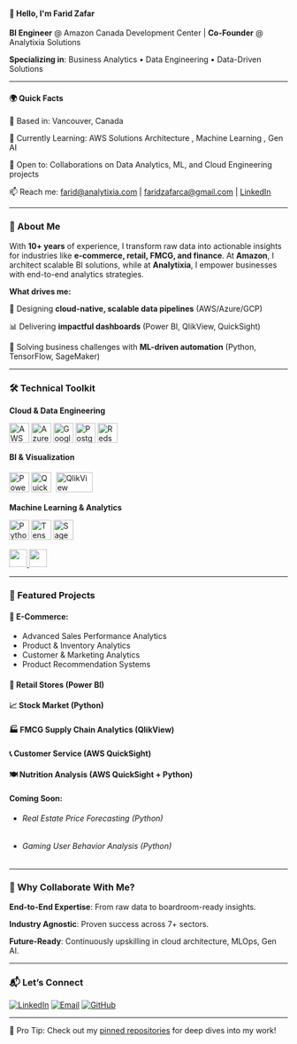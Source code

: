 #### 👋 Hello, I'm Farid Zafar
**BI Engineer** @ Amazon Canada Development Center | **Co-Founder** @ Analytixia Solutions

**Specializing in**: Business Analytics • Data Engineering • Data-Driven Solutions

------------------------------------------------------------------------------------
#### 🌍 Quick Facts
📍 Based in: Vancouver, Canada

🚀 Currently Learning: AWS Solutions Architecture , Machine Learning , Gen AI

🤝 Open to: Collaborations on Data Analytics, ML, and Cloud Engineering projects

📫 Reach me: [farid@analytixia.com](mailto:farid@Analytixia.com) | [faridzafarca@gmail.com](mailto:faridzafarca@gmail.com) | [LinkedIn](https://www.linkedin.com/in/faridzafar/)

------------------------------------------------------------------------------------
### 🚀 About Me
With **10+ years** of experience, I transform raw data into actionable insights for industries like **e-commerce, retail, FMCG, and finance**. At **Amazon**, I architect scalable BI solutions, while at **Analytixia**, I empower businesses with end-to-end analytics strategies.

**What drives me:**

🧩 Designing **cloud-native, scalable data pipelines** (AWS/Azure/GCP)

📊 Delivering **impactful dashboards** (Power BI, QlikView, QuickSight)

🤖 Solving business challenges with **ML-driven automation** (Python, TensorFlow, SageMaker)

----------------------------------
### 🛠️ Technical Toolkit

**Cloud & Data Engineering**
<p align="left"> <a href="https://aws.amazon.com" target="_blank" rel="noreferrer"><img src="https://raw.githubusercontent.com/danielcranney/readme-generator/main/public/icons/skills/aws-colored.svg" width="36" height="36" alt="AWS" title="AWS" /></a> <a href="https://azure.microsoft.com" target="_blank" rel="noreferrer"><img src="https://upload.wikimedia.org/wikipedia/commons/a/a8/Microsoft_Azure_Logo.svg" width="36" height="36" alt="Azure" title="Azure" /></a> <a href="https://cloud.google.com" target="_blank" rel="noreferrer"><img src="https://raw.githubusercontent.com/danielcranney/readme-generator/main/public/icons/skills/googlecloud-colored.svg" width="36" height="36" alt="Google Cloud" title="Google Cloud" /></a> <a href="https://www.postgresql.org" target="_blank" rel="noreferrer"><img src="https://raw.githubusercontent.com/danielcranney/readme-generator/main/public/icons/skills/postgresql-colored.svg" width="36" height="36" alt="PostgreSQL" title="PostgreSQL" /></a> <a href="https://aws.amazon.com/redshift/" target="_blank" rel="noreferrer"><img src="https://svgmix.com/uploads/47fa15-aws-redshift.svg" width="36" height="36" alt="Redshift" title="Redshift" /></a> </p>

**BI & Visualization**
<p align="left"> <a href="https://powerbi.microsoft.com" target="_blank" rel="noreferrer"><img src="https://upload.wikimedia.org/wikipedia/commons/c/cf/New_Power_BI_Logo.svg" width="36" height="36" alt="Power BI" title="Power BI" /></a> <a href="https://aws.amazon.com/quicksight/" target="_blank" rel="noreferrer"><img src="https://svgmix.com/uploads/c3f803-aws-quicksight.svg" width="36" height="36" alt="QuickSight" title="QuickSight" /></a> <a href="https://www.qlik.com" target="_blank" rel="noreferrer"><img src="https://upload.wikimedia.org/wikipedia/commons/f/ff/Qlik-Logo_RGB.jpg" width="66" height="36" alt="QlikView" title="QlikView" style="background:white; padding:5px;"/></a> </p>

**Machine Learning & Analytics**
<p align="left"> <a href="https://www.python.org" target="_blank" rel="noreferrer"><img src="https://s3.dualstack.us-east-2.amazonaws.com/pythondotorg-assets/media/files/python-logo-only.svg" width="36" height="36" alt="Python" title="Python" /></a> <a href="https://www.tensorflow.org" target="_blank" rel="noreferrer"><img src="https://raw.githubusercontent.com/danielcranney/readme-generator/main/public/icons/skills/tensorflow-colored.svg" width="36" height="36" alt="TensorFlow" title="TensorFlow" /></a> <a href="https://aws.amazon.com/sagemaker/" target="_blank" rel="noreferrer"><img src="https://svgmix.com/uploads/9474b8-amazon-sagemaker.svg" width="36" height="36" alt="SageMaker" title="SageMaker" /></a> </p>


<p align="left"> <a href="https://www.github.com/farid-zafar" target="_blank" rel="noreferrer"> <picture> <source media="(prefers-color-scheme: dark)" srcset="https://raw.githubusercontent.com/danielcranney/readme-generator/main/public/icons/socials/github-dark.svg" /> <source media="(prefers-color-scheme: light)" srcset="https://raw.githubusercontent.com/danielcranney/readme-generator/main/public/icons/socials/github.svg" /> <img src="https://raw.githubusercontent.com/danielcranney/readme-generator/main/public/icons/socials/github.svg" width="32" height="32" /> </picture> </a> <a href="https://www.linkedin.com/in/faridzafar/" target="_blank" rel="noreferrer"> <picture> <source media="(prefers-color-scheme: dark)" srcset="https://raw.githubusercontent.com/danielcranney/readme-generator/main/public/icons/socials/linkedin-dark.svg" /> <source media="(prefers-color-scheme: light)" srcset="https://raw.githubusercontent.com/danielcranney/readme-generator/main/public/icons/socials/linkedin.svg" /> <img src="https://raw.githubusercontent.com/danielcranney/readme-generator/main/public/icons/socials/linkedin.svg" width="32" height="32" /> </picture> </a></p>

------------------------------------------------------------------------------------

### 📁 Featured Projects
####  🛒 E-Commerce:
* Advanced Sales Performance Analytics
* Product & Inventory Analytics
* Customer & Marketing Analytics
* Product Recommendation Systems

####  🏪 Retail Stores (Power BI)
####  📈 Stock Market (Python) 
####  🏭 FMCG Supply Chain Analytics (QlikView)
####  📞 Customer Service (AWS QuickSight)
####  🍽️ Nutrition Analysis (AWS QuickSight + Python)


#### Coming Soon: 
* ######  Real Estate Price Forecasting (Python)
* ######  Gaming User Behavior Analysis (Python)

------------------------------------------------------------------------------------

### 🌟 Why Collaborate With Me?

**End-to-End Expertise**: From raw data to boardroom-ready insights.

**Industry Agnostic**: Proven success across 7+ sectors.

**Future-Ready**: Continuously upskilling in cloud architecture, MLOps, Gen AI.

------------------------------------------------------------------------------------

### 📬 Let’s Connect

<p align="left"> <a href="https://www.linkedin.com/in/faridzafar/" target="_blank"><img src="https://img.shields.io/badge/LinkedIn-0077B5?style=for-the-badge&logo=linkedin&logoColor=white" alt="LinkedIn"></a> <a href="mailto:farid@analytixia.com" target="_blank"><img src="https://img.shields.io/badge/Email-D14836?style=for-the-badge&logo=gmail&logoColor=white" alt="Email"></a> <a href="https://github.com/farid-zafar" target="_blank"><img src="https://img.shields.io/badge/GitHub-100000?style=for-the-badge&logo=github&logoColor=white" alt="GitHub"></a> </p>

------------------------------------------------------------------------------------

🚀 Pro Tip: Check out my [pinned repositories](https://github.com/farid-zafar?tab=repositories) for deep dives into my work!
